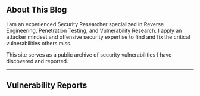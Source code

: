## About This Blog

I am an experienced Security Researcher specialized in Reverse Engineering, Penetration Testing, and Vulnerability Research. I apply an attacker mindset and offensive security expertise to find and fix the critical vulnerabilities others miss.

This site serves as a public archive of security vulnerabilities I have discovered and reported.

---

## Vulnerability Reports

